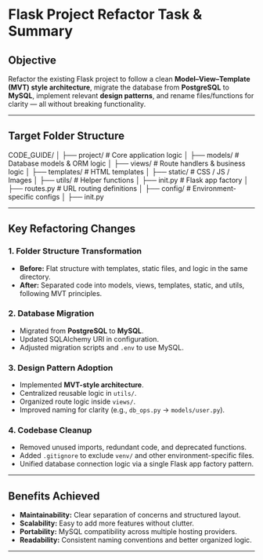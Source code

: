 # Flask Project Refactor Task & Summary

## Objective
Refactor the existing Flask project to follow a clean **Model–View–Template (MVT) style architecture**, migrate the database from **PostgreSQL** to **MySQL**, implement relevant **design patterns**, and rename files/functions for clarity — all without breaking functionality.

---

## Target Folder Structure
CODE_GUIDE/
│
├── project/ # Core application logic
│ ├── models/ # Database models & ORM logic
│ ├── views/ # Route handlers & business logic
│ ├── templates/ # HTML templates
│ ├── static/ # CSS / JS / Images
│ ├── utils/ # Helper functions
│ ├── init.py # Flask app factory
│ ├── routes.py # URL routing definitions
│
├── config/ # Environment-specific configs
│ ├── init.py


---

## Key Refactoring Changes

### 1. Folder Structure Transformation
- **Before:** Flat structure with templates, static files, and logic in the same directory.
- **After:** Separated code into models, views, templates, static, and utils, following MVT principles.

### 2. Database Migration
- Migrated from **PostgreSQL** to **MySQL**.
- Updated SQLAlchemy URI in configuration.
- Adjusted migration scripts and `.env` to use MySQL.

### 3. Design Pattern Adoption
- Implemented **MVT-style architecture**.
- Centralized reusable logic in `utils/`.
- Organized route logic inside `views/`.
- Improved naming for clarity (e.g., `db_ops.py` → `models/user.py`).

### 4. Codebase Cleanup
- Removed unused imports, redundant code, and deprecated functions.
- Added `.gitignore` to exclude `venv/` and other environment-specific files.
- Unified database connection logic via a single Flask app factory pattern.

---

## Benefits Achieved
- **Maintainability:** Clear separation of concerns and structured layout.
- **Scalability:** Easy to add more features without clutter.
- **Portability:** MySQL compatibility across multiple hosting providers.
- **Readability:** Consistent naming conventions and better organized logic.

---
